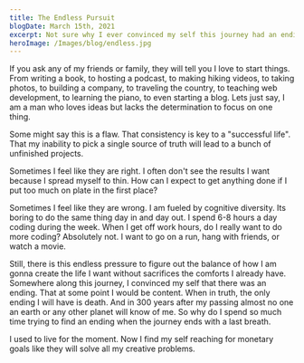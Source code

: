 ```yaml
---
title: The Endless Pursuit
blogDate: March 15th, 2021
excerpt: Not sure why I ever convinced my self this journey had an ending 
heroImage: /Images/blog/endless.jpg
---
```


If you ask any of my friends or family, they will tell you I love to start things. From writing a book, to hosting a podcast, to making hiking videos, to taking photos, to building a company, to traveling the country, to teaching web development, to learning the piano, to even starting a blog. Lets just say, I am a man who loves ideas but lacks the determination to focus on one thing. 

Some might say this is a flaw. That consistency is key to a "successful life". That my inability to pick a single source of truth will lead to a bunch of unfinished projects. 

Sometimes I feel like they are right. I often don't see the results I want because I spread myself to thin. How can I expect to get anything done if I put too much on plate in the first place? 

Sometimes I feel like they are wrong. I am fueled by cognitive diversity. Its boring to do the same thing day in and day out. I spend 6-8 hours a day coding during the week. When I get off work hours, do I really want to do more coding? Absolutely not. I want to go on a run, hang with friends, or watch a movie.

Still, there is this endless pressure to figure out the balance of how I am gonna create the life I want without sacrifices the comforts I already have. Somewhere along this journey, I convinced my self that there was an ending. That at some point I would be content. When in truth, the only ending I will have is death. And in 300 years after my passing almost no one an earth or any other planet will know of me. So why do I spend so much time trying to find an ending when the journey ends with a last breath. 

I used to live for the moment. Now I find my self reaching for monetary goals like they will solve all my creative problems. 



